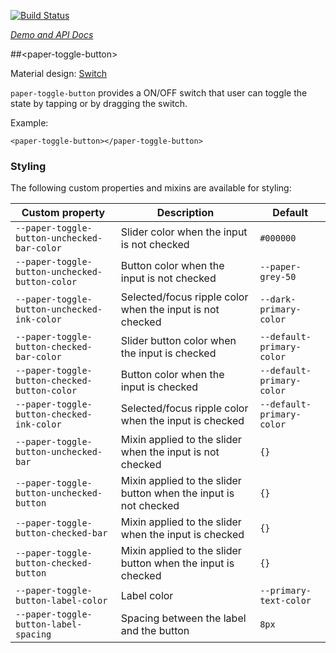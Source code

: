 
<!---

This README is automatically generated from the comments in these files:
paper-toggle-button.html

Edit those files, and our readme bot will duplicate them over here!
Edit this file, and the bot will squash your changes :)

-->

[![Build Status](https://travis-ci.org/PolymerElements/paper-toggle-button.svg?branch=master)](https://travis-ci.org/PolymerElements/paper-toggle-button)

_[Demo and API Docs](https://elements.polymer-project.org/elements/paper-toggle-button)_


##&lt;paper-toggle-button&gt;


Material design: [Switch](https://www.google.com/design/spec/components/selection-controls.html#selection-controls-switch)

`paper-toggle-button` provides a ON/OFF switch that user can toggle the state
by tapping or by dragging the switch.

Example:

    <paper-toggle-button></paper-toggle-button>

### Styling

The following custom properties and mixins are available for styling:

Custom property | Description | Default
----------------|-------------|----------
`--paper-toggle-button-unchecked-bar-color` | Slider color when the input is not checked | `#000000`
`--paper-toggle-button-unchecked-button-color` | Button color when the input is not checked | `--paper-grey-50`
`--paper-toggle-button-unchecked-ink-color` | Selected/focus ripple color when the input is not checked | `--dark-primary-color`
`--paper-toggle-button-checked-bar-color` | Slider button color when the input is checked | `--default-primary-color`
`--paper-toggle-button-checked-button-color` | Button color when the input is checked | `--default-primary-color`
`--paper-toggle-button-checked-ink-color` | Selected/focus ripple color when the input is checked | `--default-primary-color`
`--paper-toggle-button-unchecked-bar` | Mixin applied to the slider when the input is not checked | `{}`
`--paper-toggle-button-unchecked-button` | Mixin applied to the slider button when the input is not checked | `{}`
`--paper-toggle-button-checked-bar` | Mixin applied to the slider when the input is checked | `{}`
`--paper-toggle-button-checked-button` | Mixin applied to the slider button when the input is checked | `{}`
`--paper-toggle-button-label-color` | Label color | `--primary-text-color`
`--paper-toggle-button-label-spacing` | Spacing between the label and the button | `8px`


